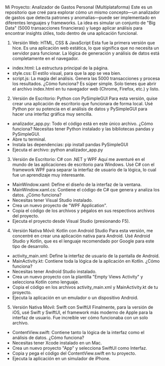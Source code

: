 Mi Proyecto: Analizador de Gastos Personal (Multiplataforma)
Este es un repositorio que creé para explorar cómo un mismo concepto—un analizador de gastos que detecta patrones y anomalías—puede ser implementado en diferentes lenguajes y frameworks.
La idea es simular un conjunto de "Big Data" (5000 transacciones financieras) y luego aplicar análisis para encontrar insights útiles, todo dentro de una aplicación funcional.
1. Versión Web: HTML, CSS & JavaScript
Esta fue la primera versión que hice. Es una aplicación web estática, lo que significa que no necesita un servidor para funcionar. La lógica de generación y análisis de datos está completamente en el navegador.
 * index.html: La estructura principal de la página.
 * style.css: El estilo visual, para que la app se vea bien.
 * script.js: La magia del análisis. Genera las 5000 transacciones y procesa los resultados.
¿Cómo funciona?
Es súper simple. Solo tienes que abrir el archivo index.html en tu navegador web (Chrome, Firefox, etc.) y listo.
2. Versión de Escritorio: Python con PySimpleGUI
Para esta versión, quise crear una aplicación de escritorio que funcionara de forma local. Usé Python por su potencia en el análisis de datos y PySimpleGUI para hacer una interfaz gráfica muy sencilla.
 * analizador_app.py: Todo el código está en este único archivo.
¿Cómo funciona?
Necesitas tener Python instalado y las bibliotecas pandas y PySimpleGUI.
 * Abre tu terminal.
 * Instala las dependencias: pip install pandas PySimpleGUI
 * Ejecuta el archivo: python analizador_app.py
3. Versión de Escritorio: C# con .NET y WPF
Aquí me aventuré en el mundo de las aplicaciones de escritorio para Windows. Usé C# con el framework WPF para separar la interfaz de usuario de la lógica, lo cual fue un aprendizaje muy interesante.
 * MainWindow.xaml: Define el diseño de la interfaz de la ventana.
 * MainWindow.xaml.cs: Contiene el código de C# que genera y analiza los datos.
¿Cómo funciona?
 * Necesitas tener Visual Studio instalado.
 * Crea un nuevo proyecto de "WPF Application".
 * Copia el código de los archivos y pégalos en sus respectivos archivos del proyecto.
 * Ejecuta el proyecto desde Visual Studio (presionando F5).
4. Versión Nativa Móvil: Kotlin con Android Studio
Para esta versión, me concentré en crear una aplicación nativa para Android. Usé Android Studio y Kotlin, que es el lenguaje recomendado por Google para este tipo de desarrollo.
 * activity_main.xml: Define la interfaz de usuario de la pantalla de Android.
 * MainActivity.kt: Contiene toda la lógica de la aplicación en Kotlin.
¿Cómo funciona?
 * Necesitas tener Android Studio instalado.
 * Crea un nuevo proyecto con la plantilla "Empty Views Activity" y selecciona Kotlin como lenguaje.
 * Copia el código en los archivos activity_main.xml y MainActivity.kt de tu proyecto.
 * Ejecuta la aplicación en un emulador o un dispositivo Android.
5. Versión Nativa Móvil: Swift con SwiftUI
Finalmente, para la versión de iOS, usé Swift y SwiftUI, el framework más moderno de Apple para la interfaz de usuario. Fue increíble ver cómo funcionaba con un solo archivo.
 * ContentView.swift: Contiene tanto la lógica de la interfaz como el análisis de datos.
¿Cómo funciona?
 * Necesitas tener Xcode instalado en un Mac.
 * Crea un nuevo proyecto "App" y selecciona SwiftUI como Interfaz.
 * Copia y pega el código del ContentView.swift en tu proyecto.
 * Ejecuta la aplicación en un simulador de iPhone.
 
